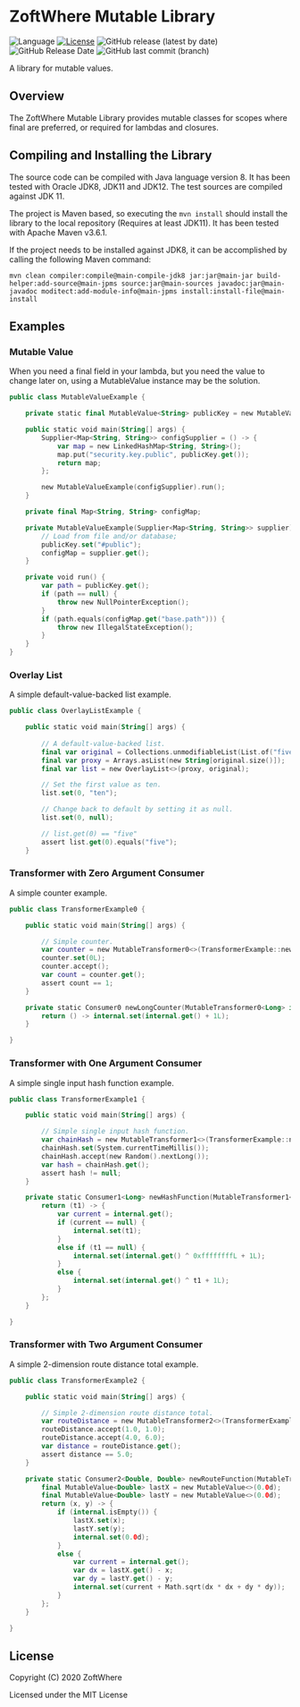 # ZoftWhere Mutable Library
![Language](https://img.shields.io/github/languages/top/ZoftWhere/mutable-library)
[![License](https://img.shields.io/github/license/ZoftWhere/mutable-library)](https://github.com/ZoftWhere/mutable-library/blob/master/license.txt)
![GitHub release (latest by date)](https://img.shields.io/github/v/release/ZoftWhere/mutable-library)
![GitHub Release Date](https://img.shields.io/github/release-date/ZoftWhere/mutable-library)
![GitHub last commit (branch)](https://img.shields.io/github/last-commit/ZoftWhere/mutable-library/master?label=master%20updated)

A library for mutable values.


## Overview

The ZoftWhere Mutable Library provides mutable classes for scopes where final are preferred, or required for lambdas and closures.


## Compiling and Installing the Library

The source code can be compiled with Java language version 8.  It has been tested with Oracle JDK8, JDK11 and JDK12.  The test sources are compiled against JDK 11.

The project is Maven based, so executing the ```mvn install``` should install the library to the local repository (Requires at least JDK11).  It has been tested with Apache Maven v3.6.1.

If the project needs to be installed against JDK8, it can be accomplished by calling the following Maven command:

``` shell script
mvn clean compiler:compile@main-compile-jdk8 jar:jar@main-jar build-helper:add-source@main-jpms source:jar@main-sources javadoc:jar@main-javadoc moditect:add-module-info@main-jpms install:install-file@main-install
```


## Examples

### Mutable Value

When you need a final field in your lambda, but you need the value to change later on, using a MutableValue instance
 may be the solution.

``` kotlin
public class MutableValueExample {

    private static final MutableValue<String> publicKey = new MutableValue<>(null);

    public static void main(String[] args) {
        Supplier<Map<String, String>> configSupplier = () -> {
            var map = new LinkedHashMap<String, String>();
            map.put("security.key.public", publicKey.get());
            return map;
        };

        new MutableValueExample(configSupplier).run();
    }

    private final Map<String, String> configMap;

    private MutableValueExample(Supplier<Map<String, String>> supplier) {
        // Load from file and/or database;
        publicKey.set("#public");
        configMap = supplier.get();
    }

    private void run() {
        var path = publicKey.get();
        if (path == null) {
            throw new NullPointerException();
        }
        if (path.equals(configMap.get("base.path"))) {
            throw new IllegalStateException();
        }
    }
}

```

### Overlay List

A simple default-value-backed list example.

``` kotlin
public class OverlayListExample {

    public static void main(String[] args) {
        
        // A default-value-backed list.
        final var original = Collections.unmodifiableList(List.of("five", "eight", "two"));
        final var proxy = Arrays.asList(new String[original.size()]);
        final var list = new OverlayList<>(proxy, original);

        // Set the first value as ten.
        list.set(0, "ten");

        // Change back to default by setting it as null.
        list.set(0, null);

        // list.get(0) == "five"
        assert list.get(0).equals("five");
    }
```

### Transformer with Zero Argument Consumer

A simple counter example.

``` kotlin
public class TransformerExample0 {

    public static void main(String[] args) {

        // Simple counter.
        var counter = new MutableTransformer0<>(TransformerExample::newLongCounter);
        counter.set(0L);
        counter.accept();
        var count = counter.get();
        assert count == 1;
    }

    private static Consumer0 newLongCounter(MutableTransformer0<Long> internal) {
        return () -> internal.set(internal.get() + 1L);
    }

}
```

### Transformer with One Argument Consumer

A simple single input hash function example.

``` kotlin
public class TransformerExample1 {

    public static void main(String[] args) {

        // Simple single input hash function.
        var chainHash = new MutableTransformer1<>(TransformerExample::newHashFunction);
        chainHash.set(System.currentTimeMillis());
        chainHash.accept(new Random().nextLong());
        var hash = chainHash.get();
        assert hash != null;
    }

    private static Consumer1<Long> newHashFunction(MutableTransformer1<Long, Long> internal) {
        return (t1) -> {
            var current = internal.get();
            if (current == null) {
                internal.set(t1);
            }
            else if (t1 == null) {
                internal.set(internal.get() ^ 0xffffffffL + 1L);
            }
            else {
                internal.set(internal.get() ^ t1 + 1L);
            }
        };
    }

}
```

### Transformer with Two Argument Consumer

A simple 2-dimension route distance total example.

``` kotlin
public class TransformerExample2 {

    public static void main(String[] args) {

        // Simple 2-dimension route distance total.
        var routeDistance = new MutableTransformer2<>(TransformerExample::newRouteFunction);
        routeDistance.accept(1.0, 1.0);
        routeDistance.accept(4.0, 6.0);
        var distance = routeDistance.get();
        assert distance == 5.0;
    }

    private static Consumer2<Double, Double> newRouteFunction(MutableTransformer2<Double, Double, Double> internal) {
        final MutableValue<Double> lastX = new MutableValue<>(0.0d);
        final MutableValue<Double> lastY = new MutableValue<>(0.0d);
        return (x, y) -> {
            if (internal.isEmpty()) {
                lastX.set(x);
                lastY.set(y);
                internal.set(0.0d);
            }
            else {
                var current = internal.get();
                var dx = lastX.get() - x;
                var dy = lastY.get() - y;
                internal.set(current + Math.sqrt(dx * dx + dy * dy));
            }
        };
    }

}
```


## License

Copyright (C) 2020 ZoftWhere

Licensed under the MIT License